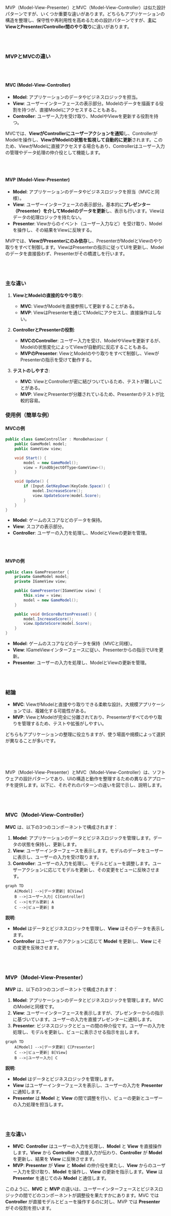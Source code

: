 MVP（Model-View-Presenter）とMVC（Model-View-Controller）は似た設計パターンですが、いくつか重要な違いがあります。どちらもアプリケーションの構造を整理し、保守性や再利用性を高めるための設計パターンですが、**主にViewとPresenter/Controller間のやり取り**に違いがあります。



<br>

<br>


### MVPとMVCの違い


<br>

<br>


#### **MVC (Model-View-Controller)**
- **Model**: アプリケーションのデータやビジネスロジックを担当。
- **View**: ユーザーインターフェースの表示部分。Modelのデータを描画する役割を持つが、直接Modelにアクセスすることもある。
- **Controller**: ユーザー入力を受け取り、ModelやViewを更新する役割を持つ。

MVCでは、**ViewがControllerにユーザーアクションを通知**し、ControllerがModelを操作し、**ViewがModelの状態を監視して自動的に更新**されます。このため、ViewがModelに直接アクセスする場合もあり、Controllerはユーザー入力の管理やデータ処理の仲介役として機能します。


<br>

<br>


#### **MVP (Model-View-Presenter)**
- **Model**: アプリケーションのデータやビジネスロジックを担当（MVCと同様）。
- **View**: ユーザーインターフェースの表示部分。基本的に**プレゼンター（Presenter）を介してModelのデータを更新**し、表示も行います。Viewはデータの処理ロジックを持たない。
- **Presenter**: Viewからのイベント（ユーザー入力など）を受け取り、Modelを操作し、その結果をViewに反映する。

MVPでは、**ViewがPresenterにのみ依存**し、PresenterがModelとViewのやり取りをすべて制御します。ViewはPresenterの指示に従ってUIを更新し、Modelのデータを直接扱わず、Presenterがその橋渡しを行います。


<br>

<br>


### 主な違い

1. **ViewとModelの直接的なやり取り**:
   - **MVC**: ViewがModelを直接参照して更新することがある。
   - **MVP**: ViewはPresenterを通じてModelにアクセスし、直接操作はしない。

2. **ControllerとPresenterの役割**:
   - **MVCのController**: ユーザー入力を受け、ModelやViewを更新するが、Modelの状態変化によってViewが自動的に反応することもある。
   - **MVPのPresenter**: ViewとModelのやり取りをすべて制御し、ViewがPresenterの指示を受けて動作する。

3. **テストのしやすさ**:
   - **MVC**: ViewとControllerが密に結びついているため、テストが難しいことがある。
   - **MVP**: ViewとPresenterが分離されているため、Presenterのテストが比較的容易。

### 使用例（簡単な例）

#### **MVCの例**
```cs
public class GameController : MonoBehaviour {
    public GameModel model;
    public GameView view;

    void Start() {
        model = new GameModel();
        view = FindObjectOfType<GameView>();
    }

    void Update() {
        if (Input.GetKeyDown(KeyCode.Space)) {
            model.IncreaseScore();
            view.UpdateScore(model.Score);
        }
    }
}
```
- **Model**: ゲームのスコアなどのデータを保持。
- **View**: スコアの表示部分。
- **Controller**: ユーザーの入力を処理し、ModelとViewの更新を管理。


<br>

<br>


#### **MVPの例**
```cs
public class GamePresenter {
    private GameModel model;
    private IGameView view;

    public GamePresenter(IGameView view) {
        this.view = view;
        model = new GameModel();
    }

    public void OnScoreButtonPressed() {
        model.IncreaseScore();
        view.UpdateScore(model.Score);
    }
}
```
- **Model**: ゲームのスコアなどのデータを保持（MVCと同様）。
- **View**: IGameViewインターフェースに従い、Presenterからの指示でUIを更新。
- **Presenter**: ユーザーの入力を処理し、ModelとViewの更新を管理。


<br>

<br>


### 結論
- **MVC**: ViewがModelと直接やり取りできる柔軟な設計。大規模アプリケーションでは、複雑化する可能性がある。
- **MVP**: ViewとModelが完全に分離されており、Presenterがすべてのやり取りを管理するため、テストや拡張がしやすい。

どちらもアプリケーションの整理に役立ちますが、使う場面や規模によって選択が異なることが多いです。



<br>




<br>


<br>




MVP（Model-View-Presenter）とMVC（Model-View-Controller）は、ソフトウェアの設計パターンであり、UIの構造と動作を整理するための異なるアプローチを提供します。以下に、それぞれのパターンの違いを図で示し、説明します。


<br>

<br>


### MVC（Model-View-Controller）

**MVC** は、以下の3つのコンポーネントで構成されます：

1. **Model**: アプリケーションのデータとビジネスロジックを管理します。データの状態を保持し、更新します。
2. **View**: ユーザーインターフェースを表示します。モデルのデータをユーザーに表示し、ユーザーの入力を受け取ります。
3. **Controller**: ユーザーの入力を処理し、モデルとビューを調整します。ユーザーアクションに応じてモデルを更新し、その変更をビューに反映させます。

```mermaid
graph TD
    A[Model] -->|データ更新| B[View]
    B -->|ユーザー入力| C[Controller]
    C -->|モデル更新| A
    C -->|ビュー更新| B
```

**説明**:
- **Model** はデータとビジネスロジックを管理し、**View** はそのデータを表示します。
- **Controller** はユーザーのアクションに応じて **Model** を更新し、**View** にその変更を反映させます。

<br>

<br>

### MVP（Model-View-Presenter）

**MVP** は、以下の3つのコンポーネントで構成されます：

1. **Model**: アプリケーションのデータとビジネスロジックを管理します。MVCのModelと同様です。
2. **View**: ユーザーインターフェースを表示しますが、プレゼンターからの指示に基づいています。ユーザーの入力を直接プレゼンターに通知します。
3. **Presenter**: ビジネスロジックとビューの間の仲介役です。ユーザーの入力を処理し、モデルを更新し、ビューに表示させる指示を出します。

```mermaid
graph TD
    A[Model] -->|データ更新| C[Presenter]
    C -->|ビュー更新| B[View]
    B -->|ユーザー入力| C
```

**説明**:
- **Model** はデータとビジネスロジックを管理します。
- **View** はユーザーインターフェースを表示し、ユーザーの入力を **Presenter** に通知します。
- **Presenter** は **Model** と **View** の間で調整を行い、ビューの更新とユーザーの入力処理を担当します。


<br>

<br>


### 主な違い

- **MVC**: **Controller** はユーザーの入力を処理し、**Model** と **View** を直接操作します。**View** から **Controller** へ直接入力が伝わり、**Controller** が **Model** を更新し、結果を **View** に反映させます。
- **MVP**: **Presenter** が **View** と **Model** の仲介役を果たし、**View** からのユーザー入力を受け取り、**Model** を操作し、**View** の更新を指示します。**View** は **Presenter** を通じてのみ **Model** と通信します。

このように、**MVC** と **MVP** の違いは、ユーザーインターフェースとビジネスロジックの間でどのコンポーネントが調整役を果たすかにあります。MVC では **Controller** が直接モデルとビューを操作するのに対し、MVP では **Presenter** がその役割を担います。